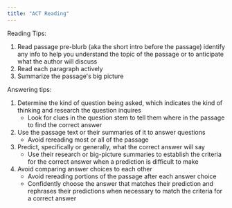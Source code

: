 ```yaml
---
title: "ACT Reading"
---
```

Reading Tips:

1. Read passage pre-blurb (aka the short intro before the passage) identify any info to help you understand the topic of the passage or to anticipate what the author will discuss
2. Read each paragraph actively
3. Summarize the passage's big picture

Answering tips:

1. Determine the kind of question being asked, which indicates the kind of thinking and research the question inquires
	- Look for clues in the question stem to tell them where in the passage to find the correct answer
2. Use the passage text or their summaries of it to answer questions
	- Avoid rereading most or all of the passage
3. Predict, specifically or generally, what the correct answer will say
	- Use their research or big-picture summaries to establish the criteria for the correct answer when a prediction is difficult to make
4. Avoid comparing answer choices to each other
	- Avoid rereading portions of the passage after each answer choice
	- Confidently choose the answer that matches their prediction and rephrases their predictions when necessary to match the criteria for a correct answer
